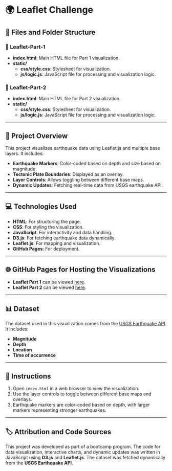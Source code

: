 # 🌍 Leaflet Challenge

## 📂 Files and Folder Structure

### 📁 Leaflet-Part-1
- **index.html**: Main HTML file for Part 1 visualization.
- **static/**
  - **css/style.css**: Stylesheet for visualization.
  - **js/logic.js**: JavaScript file for processing and visualization logic.

### 📁 Leaflet-Part-2
- **index.html**: Main HTML file for Part 2 visualization.
- **static/**
  - **css/style.css**: Stylesheet for visualization.
  - **js/logic.js**: JavaScript file for processing and visualization logic.

---

## 🚀 Project Overview

This project visualizes earthquake data using Leaflet.js and multiple base layers. It includes:
- **Earthquake Markers**: Color-coded based on depth and size based on magnitude.
- **Tectonic Plate Boundaries**: Displayed as an overlay.
- **Layer Controls**: Allows toggling between different base maps.
- **Dynamic Updates**: Fetching real-time data from USGS earthquake API.

---

## 💻 Technologies Used

- **HTML**: For structuring the page.
- **CSS**: For styling the visualization.
- **JavaScript**: For interactivity and data handling.
- **D3.js**: For fetching earthquake data dynamically.
- **Leaflet.js**: For mapping and visualization.
- **GitHub Pages**: For deployment.

---

## 🌐 GitHub Pages for Hosting the Visualizations

- **Leaflet Part 1** can be viewed [here](https://isalklm.github.io/leaflet-challenge/Leaflet-Part-1/).
- **Leaflet Part 2** can be viewed [here](https://isalklm.github.io/leaflet-challenge/Leaflet-Part-2/).

---

## 📊 Dataset

The dataset used in this visualization comes from the [USGS Earthquake API](https://earthquake.usgs.gov/earthquakes/feed/v1.0/summary/all_week.geojson). It includes:
- **Magnitude**
- **Depth**
- **Location**
- **Time of occurrence**

---

## 📜 Instructions

1. Open `index.html` in a web browser to view the visualization.
2. Use the layer controls to toggle between different base maps and overlays.
3. Earthquake markers are color-coded based on depth, with larger markers representing stronger earthquakes.

---

## 🏷 Attribution and Code Sources

This project was developed as part of a bootcamp program. The code for data visualization, interactive charts, and dynamic updates was written in JavaScript using **D3.js** and **Leaflet.js**. The dataset was fetched dynamically from the **USGS Earthquake API**.
